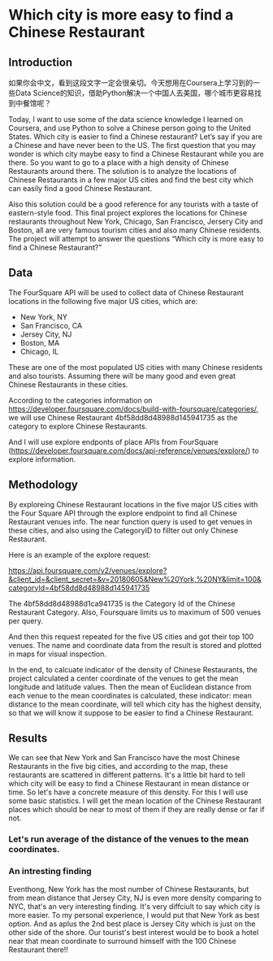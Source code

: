 # Which city is more easy to find a Chinese Restaurant

## Introduction

如果你会中文，看到这段文字一定会很亲切。今天想用在Coursera上学习到的一些Data Science的知识，借助Python解决一个中国人去美国，哪个城市更容易找到中餐馆呢？

Today, I want to use some of the data science knowledge I learned on Coursera, and use Python to solve a Chinese person going to the United States. Which city is easier to find a Chinese restaurant?  Let’s say if you are a Chinese and have never been to the US. The first question that you may wonder is which city maybe easy to find a Chinese Restaurant while you are there. So you want to go to a place with a high density of Chinese Restaurants around there. The solution is to analyze the locations of Chinese Restaurants in a few major US cities and find the best city which can easily find a good Chinese Restaurant. 

Also this solution could be a good reference for any tourists with a taste of eastern-style food.  This final project explores the locations for Chinese restaurants throughout New York, Chicago, San Francisco, Jersery City and Boston, all are very famous tourism cities and also many Chinese residents.  The project will attempt to answer the questions “Which city is more easy to find a Chinese Restaurant?"

## Data

The FourSquare API will be used to collect data of Chinese Restaurant locations in the following five major US cities, which are:
- New York, NY
- San Francisco, CA
- Jersey City, NJ
- Boston, MA
- Chicago, IL

These are one of the most populated US cities with many Chinese residents and also tourists.  Assuming there will be many good and even great Chinese Restaurants in these cities.

According to the categories information on https://developer.foursquare.com/docs/build-with-foursquare/categories/, we will use Chinese Restaurant 4bf58dd8d48988d145941735 as the category to explore Chinese Restaurants.

And I will use explore endponts of place APIs from FourSquare (https://developer.foursquare.com/docs/api-reference/venues/explore/) to explore information.

## Methodology

By exploreing Chinese Restaurant locations in the five major US cities with the Four Square API through the explore endpoint to find all Chinese Restaurant venues info.  The near function query is used to get venues in these cities, and also using the CategoryID to fillter out only Chinese Restaurant. 

Here is an example of the explore request:

https://api.foursquare.com/v2/venues/explore?&client_id=&client_secret=&v=20180605&New%20York,%20NY&limit=100&categoryId=4bf58dd8d48988d145941735

The 4bf58dd8d48988d1ca941735 is the Category Id of the Chinese Restaurant Category. Also, Foursquare limits us to maximum of 500 venues per query. 

And then this request repeated for the five US cities and got their top 100 venues. The name and coordinate data from the result is stored and plotted in maps for visual inspection.

In the end, to calcuate indicator of the density of Chinese Restaurants, the project calculated a center coordinate of the venues to get the mean longitude and latitude values. Then the mean of Euclidean distance from each venue to the mean coordinates is calculated, these indicator: mean distance to the mean coordinate, will tell which city has the highest density, so that we will know it suppose to be easier to find a Chinese Restaurant.

## Results

We can see that New York and San Francisco have the most Chinese Restaurants in the five big cities, and according to the map, these restaurants are scattered in different patterns. It's a little bit hard to tell which city will be easy to find a Chinese Restaurant in mean distance or time.  So let's have a concrete measure of this density. For this I will use some basic statistics. I will get the mean location of the Chinese Restaurant places which should be near to most of them if they are really dense or far if not. 

### Let's run average of the distance of the venues to the mean coordinates. 
### An intresting finding
Eventhong, New York has the most number of Chinese Restaurants, but from mean distance that Jersey City, NJ is even more density comparing to NYC, that's an very interesting finding. It's very diffciult to say which city is more easier.  To my personal experience, I would put that New York as best option. And as aplus the 2nd best place is Jersey City which is just on the other side of the shore. Our tourist's best interest would be to book a hotel near that mean coordinate to surround himself with the 100 Chinese Restaurant there!!
